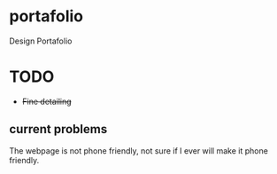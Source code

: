 # portafolio
 Design Portafolio

# TODO
 - ~~Fine detailing~~

## current problems
 The webpage is not phone friendly, not sure if I ever will make it phone friendly.
